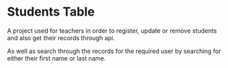 # Students Table
A project used for teachers in order to register, update or remove  students and also get their records through api.

As well as search through the records for the required user by searching for either their first name or last name.
